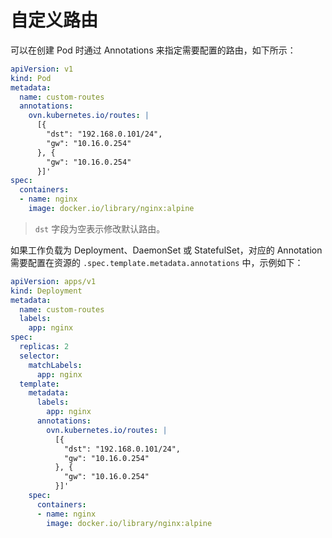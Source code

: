 # 自定义路由

可以在创建 Pod 时通过 Annotations 来指定需要配置的路由，如下所示：

```yaml
apiVersion: v1
kind: Pod
metadata:
  name: custom-routes
  annotations:
    ovn.kubernetes.io/routes: |
      [{
        "dst": "192.168.0.101/24",
        "gw": "10.16.0.254"
      }, {
        "gw": "10.16.0.254"
      }]'
spec:
  containers:
  - name: nginx
    image: docker.io/library/nginx:alpine
```

> `dst` 字段为空表示修改默认路由。

如果工作负载为 Deployment、DaemonSet 或 StatefulSet，对应的 Annotation 需要配置在资源的 `.spec.template.metadata.annotations` 中，示例如下：

```yaml
apiVersion: apps/v1
kind: Deployment
metadata:
  name: custom-routes
  labels:
    app: nginx
spec:
  replicas: 2
  selector:
    matchLabels:
      app: nginx
  template:
    metadata:
      labels:
        app: nginx
      annotations:
        ovn.kubernetes.io/routes: |
          [{
            "dst": "192.168.0.101/24",
            "gw": "10.16.0.254"
          }, {
            "gw": "10.16.0.254"
          }]'
    spec:
      containers:
      - name: nginx
        image: docker.io/library/nginx:alpine
```
